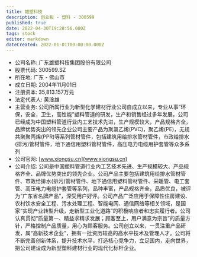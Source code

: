 ```yaml
---
title: 雄塑科技
description: 创业板 - 塑料 - 300599
published: true
date: 2022-04-30T19:28:56.000Z
tags: stock
editor: markdown
dateCreated: 2022-01-01T00:00:00.000Z
---
```


- 公司名称: 广东雄塑科技集团股份有限公司
- 股票代码: 300599.SZ
- 所在地: 广东 - 佛山市
- 成立日期: 2004年11月01日
- 注册资本: 35,813.157万元
- 法定代表人: 黄淦雄
- 主营业务: 公司所属行业为新型化学建材行业公司自成立以来，专业从事“环保，安全，卫生，高性能”塑料管道的研发，生产和销售经过多年发展，公司已经成为中国塑料管道行业内工艺技术先进，生产规模较大，产品规格齐全，品牌优势突出的领先企业公司主要产品为聚氯乙烯(PVC)，聚乙烯(PE)，无规共聚聚丙烯(PPR)等系列管材管件，包括建筑用给排水管材管件，市政给排水(排污)管材管件，地下通信用塑料管材管件，高压电力电缆用护套管等众多系列
- 公司官网: [www.xiongsu.cn](www.xiongsu.cn)
- 公司介绍: 公司是中国塑料管道行业内工艺技术先进、生产规模较大、产品规格齐全、品牌优势突出的领先企业。公司产品主要包括建筑用给排水管材管件、市政给排水(排污)管材管件、地下通信用塑料管材管件、采暖管、电工套管、高压电力电缆护套管等系列，品种丰富，产品规格齐全，品质优良，被评为“广东省名牌产品”，深受用户好评。公司产品广泛应用于保障性住房建设、农村饮水安全工程、污水处理工程、智能电网、通信网络等相关领域，是国家“实现产业转型升级，走新型工业化道路”的积极响应者和忠实履行者。公司认真贯彻“质量第一、精益求精求发展；顾客至上，用户满意为宗旨”的质量方针，严格控制产品质量，用心为顾客服务。公司创立以来，一贯注重产品研发，属“高新技术企业”，拥有一批资历较高的高水平技术及管理人才。公司将不断完善创新体系，提升技术水平，打造核心竞争力，立足国内，走向世界，把公司建设成为新型塑料建材行业的现代化标杆企业。


